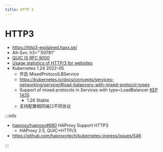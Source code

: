 ```yaml
---
title: HTTP 3
---
```


# HTTP3

- https://http3-explained.haxx.se/
- Alt-Svc: h3=":50781"
- [QUIC IS RFC 9000](https://daniel.haxx.se/blog/2021/05/27/quic-is-rfc-9000/)
- [Usage statistics of HTTP/3 for websites](https://w3techs.com/technologies/details/ce-http3)
- Kubernetes 1.24 2022-05
  - 开启 MixedProtocolLBService
  - https://kubernetes.io/docs/concepts/services-networking/service/#load-balancers-with-mixed-protocol-types
  - Support of mixed protocols in Services with type=LoadBalancer [KEP 1435](https://github.com/kubernetes/enhancements/issues/1435)
    - 1.26 Stable
  - 支持配置相同端口不同协议


:::info

- [haproxy/haproxy#680](https://github.com/haproxy/haproxy/issues/680) HAProxy Support HTTP3
  - HAProxy 2.5, QUIC+HTTP/3
- https://github.com/haproxytech/kubernetes-ingress/issues/546

:::
